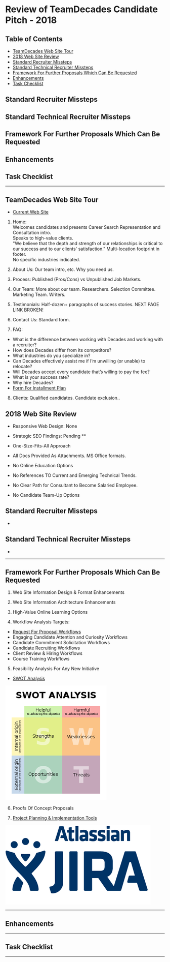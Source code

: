 # Review of TeamDecades Candidate Pitch - 2018

## Table of Contents

- [TeamDecades Web Site Tour](#teamdecades-web-site-tour)
- [2018 Web Site Review](#2018-web-site-review)
- [Standard Recruiter Missteps](#standard-recruiter-missteps)
- [Standard Technical Recruiter Missteps](#standard-technical-recruiter-missteps)
- [Framework For Further Proposals Which Can Be Requested](#framework-for-further-proposals-which-can-be-requested)
- [Enhancements](#enhancements)
- [Task Checklist](#task-checklist)


## Standard Recruiter Missteps
## Standard Technical Recruiter Missteps
## Framework For Further Proposals Which Can Be Requested
## Enhancements
## Task Checklist

---

## TeamDecades Web Site Tour

- [Current Web Site](https://www.teamdecades.com/)

1. Home:  
Welcomes candidates and presents Career Search Representation and Consultation intro.  
Speaks to high-value clients.  
"We believe that the depth and strength of our relationships is critical to our success and to our clients' satisfaction."
Multi-location footprint in footer.  
No specific industries indicated.  

2. About Us:  Our team intro, etc.  Why you need us.

3. Process:  Published (Pros/Cons) vs Unpublished Job Markets.

4. Our Team:  More about our team.  Researchers.  Selection Committee.  Marketing Team.  Writers.

5. Testimonials:  Half-dozen+ paragraphs of success stories.   NEXT PAGE LINK BROKEN!

6. Contact Us:  Standard form.

7. FAQ:  
- What is the difference between working with Decades and working with a recruiter?
- How does Decades differ from its competitors?
- What industries do you specialize in?
- Can Decades effectively assist me if I’m unwilling (or unable) to relocate?
- Will Decades accept every candidate that’s willing to pay the fee?
- What is your success rate?
- Why hire Decades?
- [Form For Installment Plan](https://www.efinancing-solutions.com/solutions/app.asp?oid=3555)

8. Clients:  Qualified candidates.  Candidate exclusion..

## 2018 Web Site Review

- Responsive Web Design:  None

- Strategic SEO Findings: Pending **

- One-Size-Fits-All Approach

- All Docs Provided As Attachments.  MS Office formats.

- No Online Education Options

- No References TO Current and Emerging Technical Trends.

- No Clear Path for Consultant to Become Salaried Employee.

- No Candidate Team-Up Options


## Standard Recruiter Missteps

- 

## Standard Technical Recruiter Missteps

- 

---

## Framework For Further Proposals Which Can Be Requested

1. Web Site Information Design & Format Enhancements

2. Web Site Information Architecture Enhancements 

3. High-Value Online Learning Options

4. Workflow Analysis Targets:

* [Request For Proposal Workflows](https://www.newmediacampaigns.com/blog/website-design-request-for-proposal-template-tips)
* Engaging Candidate Attention and Curiosity Workflows
* Candidate Commitment Solicitation Workflows
* Candidate Recruiting Workflows
* Client Review & Hiring Workflows
* Course Training Workflows

5. Feasibility Analysis For Any New Initiative

- [SWOT Analysis](https://en.wikipedia.org/wiki/SWOT_analysis)

![SWOT DIAGRAM](images/SWOT_en.svg.png)

6. Proofs Of Concept Proposals

7. [Project Planning & Implementation Tools](https://www.atlassian.com/software/jira)

![Jira Logo](images/jira-logo.png)

---

## Enhancements

---

## Task Checklist

---